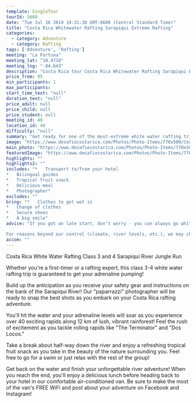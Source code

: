 ```yaml
---
template: SingleTour
tourId: 5608
date: "Tue Jul 16 2019 19:31:38 GMT-0600 (Central Standard Time)"
title: "Costa Rica Whitewater Rafting Sarapiqui Extreme Rafting"
categories: 
  - category: Adventure
  - category: Rafting
tags: ['Adventure', 'Rafting']
meeting: "La Fortuna"
meeting_lat: "10.4718"
meeting_lng: "-84.643"
description: "Costa Rica tour Costa Rica Whitewater Rafting Sarapiqui Extreme Rafting, id 5608"
price_from: 95
min_participants: 1
max_participants: 
start_time_text: "null"
duration_text: "null"
price_adult: null
price_child: null
price_student: null
meeting_id: 40
location_id: 40
difficulty: "null"
summary: "Get ready for one of the most-extreme white water rafting trips in Costa Rica! You will love the adrenaline-charged, intense and EXTREME Sarapiqui River class 3-4 Jungle Run Upper Section. Desafio has an exclusive entrance to the most-exciting part of this exuberant river! White Water Rafting on the Sarapiquí River is considered one of the Must-Do Costa Rica tours."
image: "https://www.desafiocostarica.com/Photos/Photo-Items/770x500/Costa-Rica-Whitewater-Rafting-Sarapiqui-Extreme-Rafting-1507570466.jpg"
main_photo: "https://www.desafiocostarica.com/Photos/Photo-Items/770x500/Costa-Rica-Whitewater-Rafting-Sarapiqui-Extreme-Rafting-1507570466.jpg"
featuredImage: "https://www.desafiocostarica.com/Photos/Photo-Items/770x500/Costa-Rica-Whitewater-Rafting-Sarapiqui-Extreme-Rafting-1507570466.jpg"
highlights: ""
highlights2: ""
includes: "*   Transport to/from your hotel
*   Bilingual guides
*   Tropical fruit snack
*   Delicious meal
*   Photographer"
excludes: ""
bring: "*   Clothes to get wet in
*   Change of clothes
*   Secure shoes
*   A big smile"
advice: "If you got an late start, don't worry - you can always go white water rafting with us in the afternoon on our exclusive afternoon rafting on the Sarapiqui!Be sure to check out our FAQs for Rafting in Costa Rica, read more of our Desafio Travel Blog, and check out the official Costa Rica Rafting in Sarapiqui videoHave a look at our Adventure Waiver if you have questions about our adventure tour policies for rafting in Costa Rica.Arenal rafting involves inherent risk and you should be in good phyisical condition with no prior injury or medical condition such as asthma, heart issues, pregnancy, etc.We sell dry bags and Chums sunglass holders, river shoes and commemorative souvenir Rio Sarapiqui t-shirts at our office in our EGO Store in case you need any last-minute supplies

For reasons beyond our control (climate, river levels, etc.), we may change to a more-suitable tour with an equal or similar adventure-appeal or offer other tour options. We reserve the right to cancel a trip due to unfavorable conditions and will only run a tour according to our company policies. Full refund is given if (on rare occasion) no tour is run. NOTE: We have an extra transport charge for hotels outside of our normal pick-up zone."
accom: ""
---
```

Costa Rica White Water Rafting Class 3 and 4 Sarapiqui River Jungle Run

Whether you're a first-timer or a rafting expert, this class 3-4 white water rafting trip is guaranteed to get your adrenaline pumping!

Build up the anticipation as you receive your safety gear and instructions on the bank of the Sarapiqui River! Our "paparrazzi" photographer will be ready to snap the best shots as you embark on your Costa Rica rafting adventure.

You'll hit the water and your adrenaline levels will soar as you experience over 40 exciting rapids along 12 km of lush, vibrant rainforest! Feel the rush of excitement as you tackle rolling rapids like "The Terminator" and "Dos Locos."

Take a break about half-way down the river and enjoy a refreshing tropical fruit snack as you take in the beauty of the nature surrounding you. Feel free to go for a swim or just relax with the rest of the group!

Get back on the water and finish your unforgettable river adventure! When you reach the end, you'll enjoy a delicious lunch before heading back to your hotel in our comfortable air-conditioned van. Be sure to make the most of the van's FREE WiFi and post about your adventure on Facebook and Instagram!